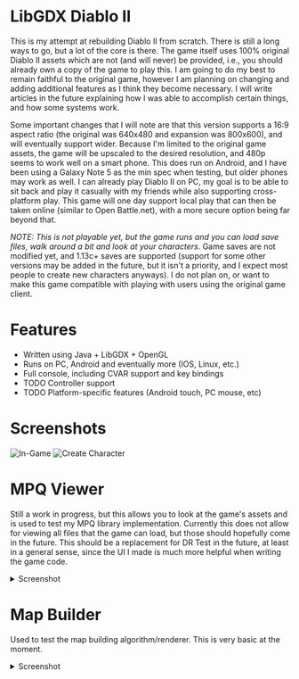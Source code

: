 # LibGDX Diablo II
This is my attempt at rebuilding Diablo II from scratch. There is still a long
ways to go, but a lot of the core is there. The game itself uses 100% original
Diablo II assets which are not (and will never) be provided, i.e., you should
already own a copy of the game to play this. I am going to do my best to remain
faithful to the original game, however I am planning on changing and adding
additional features as I think they become necessary. I will write articles in
the future explaining how I was able to accomplish certain things, and how
some systems work.

Some important changes that I will note are that this version supports a 16:9
aspect ratio (the original was 640x480 and expansion was 800x600), and will
eventually support wider. Because I'm limited to the original game assets, the
game will be upscaled to the desired resolution, and 480p seems to work well on
a smart phone. This does run on Android, and I have been using a Galaxy Note 5
as the min spec when testing, but older phones may work as well. I can already
play Diablo II on PC, my goal is to be able to sit back and play it casually
with my friends while also supporting cross-platform play. This game will one
day support local play that can then be taken online (similar to Open
Battle.net), with a more secure option being far beyond that.

*NOTE: This is not playable yet, but the game runs and you can load save files,
walk around a bit and look at your characters.* Game saves are not modified
yet, and 1.13c+ saves are supported (support for some other versions may be
added in the future, but it isn't a priority, and I expect most people to
create new characters anyways). I do not plan on, or want to make this game
compatible with playing with users using the original game client.

# Features
- Written using Java + LibGDX + OpenGL
- Runs on PC, Android and eventually more (IOS, Linux, etc.)
- Full console, including CVAR support and key bindings
- TODO Controller support
- TODO Platform-specific features (Android touch, PC mouse, etc)

# Screenshots
![In-Game](https://raw.githubusercontent.com/collinsmith/diablo/master/screenshots/Clipboard-1.png)
![Create Character](https://raw.githubusercontent.com/collinsmith/diablo/master/screenshots/Clipboard-2.png)

# MPQ Viewer
Still a work in progress, but this allows you to look at the game's assets and
is used to test my MPQ library implementation. Currently this does not allow
for viewing all files that the game can load, but those should hopefully come
in the future. This should be a replacement for DR Test in the future, at least
in a general sense, since the UI I made is much more helpful when writing the
game code.
<details>
	<summary>Screenshot</summary>
	![MPQ Viewer](https://raw.githubusercontent.com/collinsmith/diablo/master/screenshots/Clipboard-3.png)
</details>

# Map Builder
Used to test the map building algorithm/renderer. This is very basic at the
moment.
<details>
	<summary>Screenshot</summary>
	![Map Builder](https://raw.githubusercontent.com/collinsmith/diablo/master/screenshots/Clipboard-4.png)
</details>